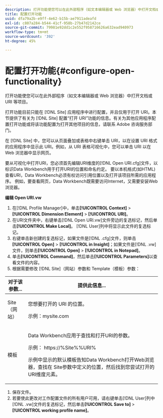 ```yaml
---
description: 打开功能使您可以在此外部程序（如文本编辑器或 Web 浏览器）中打开文档或 URI 等项目。
title: 配置打开功能
uuid: dfa79a2b-e9ff-4e62-b15b-ae7911adeafd
exl-id: c807a284-b544-41cf-958b-27b47d2142ce
source-git-commit: 79981e92dd1c2e552f958716626a632ead940973
workflow-type: tm+mt
source-wordcount: '392'
ht-degree: 45%

---
```


# 配置打开功能{#configure-open-functionality}

打开功能使您可以在此外部程序（如文本编辑器或 Web 浏览器）中打开文档或 URI 等项目。

打开功能目前只能在 [!DNL Site] 应用程序中进行配置，并且仅用于打开 URI。本节提供了有关为 [!DNL Site] 配置“打开 URI”功能的信息。有关为其他应用程序配置打开功能或将该功能配置为打开其他项目的信息，请联系 Adobe 咨询服务部门。

在 [!DNL Site] 中，您可以从页面叠加或表格中右键单击 URI，以在设置 URI 格式的应用程序中显示此 URI。例如，从 URI 表格可视化中，您可以单击 URI 以在 Web 浏览器中显示网页。

要从可视化中打开URI，您必须首先编辑URI维度的[!DNL Open URI.cfg]文件，以标识Data Workbench用于打开URI的位置和命名约定。 要以本机格式(如HTML)查看URI，Data Workbench必须有权访问引用位置以及打开该项目所需的应用程序。 例如，要查看网页，Data Workbench既需要访问Internet，又需要安装Web浏览器。

**编辑 Open URI.vw**

1. 在[!DNL Profile Manager]中，单击&#x200B;**[!UICONTROL Context]** > **[!UICONTROL Dimension Element]** > **[!UICONTROL URI]**。
1. 在URI文件夹中，右键单击[!DNL Open URI.vw]文件旁边的复选标记，然后单击&#x200B;**[!UICONTROL Make Local]**。 [!DNL User]列中将显示此文件的复选标记。
1. 右键单击新创建的复选标记，如果文件是[!DNL .cfg]文件，则单击&#x200B;**[!UICONTROL Open]** > **[!UICONTROL in Insight]**；如果文件是[!DNL .vw]文件，则单击&#x200B;**[!UICONTROL Open]** > **[!UICONTROL in Notepad]**。
1. 单击&#x200B;**[!UICONTROL Command]**，然后单击&#x200B;**[!UICONTROL Parameters]**&#x200B;以查看文件的内容。
1. 根据需要修改 [!DNL Site]（网站）参数和 Template（模板）参数：

<table id="table_CDB316DB271F476AB9F9B557B86AFD25">
 <thead>
  <tr>
   <th colname="col1" class="entry"> 对于该参数... </th>
   <th colname="col2" class="entry"> 提供此信息... </th>
  </tr>
 </thead>
 <tbody>
  <tr>
   <td colname="col1"> <p>Site（网站） </p> </td>
   <td colname="col2"> <p>您想要打开的 URI 的位置。 </p> <p>示例：mysite.com </p> </td>
  </tr>
  <tr>
   <td colname="col1"> <p>模板 </p> </td>
   <td colname="col2"> <p>Data Workbench应用于查找和打开URI的参数。 </p> <p>示例：<span class="filepath"> https://%Site%%URI%</span> </p> <p>示例中显示的默认模板告知Data Workbench打开Web浏览器，查找在<span class="wintitle"> Site</span>参数中定义的位置，然后找到您尝试打开的URI维度元素。 </p> </td>
  </tr>
 </tbody>
</table>

1. 保存文件。
1. 若要使此更改对工作配置文件的所有用户可用，请右键单击[!DNL User]列中[!DNL .vw]文件的复选标记，然后单击&#x200B;**[!UICONTROL Save to]** > **[!UICONTROL working profile name]**。

